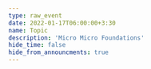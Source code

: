 ```yaml
---
type: raw_event
date: 2022-01-17T06:00:00+3:30
name: Topic
description: 'Micro Micro Foundations'
hide_time: false
hide_from_announcments: true
---
```

